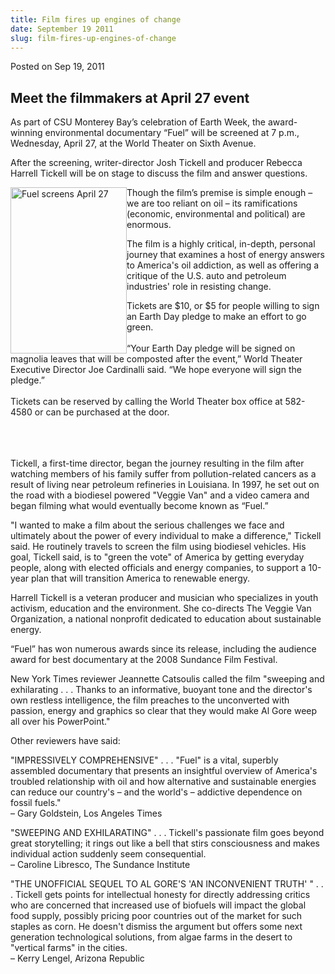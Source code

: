 ```yaml
---
title: Film fires up engines of change
date: September 19 2011
slug: film-fires-up-engines-of-change
---
```





<span class="date">Posted on Sep 19, 2011    </span>
<h2>Meet the filmmakers at April 27 event</h2>
<p>As part of CSU Monterey Bay&#x2019;s celebration of Earth Week, the
award-winning environmental documentary &#x201C;Fuel&#x201D; will be screened at
7 p.m., Wednesday, April 27, at the World Theater on Sixth
Avenue.</p>
<p>After the screening, writer-director Josh Tickell and producer
Rebecca Harrell Tickell will be on stage to discuss the film and
answer questions.</p>
<p><img alt="Fuel screens April 27" src="http://news.csumb.edu/sites/default/files/65/attachments/news/images/fuel.jpg" style="float:left; width:186px; height:266px">Though the film&#x2019;s
premise is simple enough &#x2013; we are too reliant on oil &#x2013; its
ramifications (economic, environmental and political) are
enormous.</img></p>
<p>The film is a highly critical, in-depth, personal journey that
examines a host of energy answers to America&apos;s oil addiction, as
well as offering a critique of the U.S. auto and petroleum
industries&apos; role in resisting change.</p>
<p>Tickets are $10, or $5 for people willing to sign an Earth Day
pledge to make an effort to go green.<br>
<br>
&#x201C;Your Earth Day pledge will be signed on magnolia leaves that will
be composted after the event,&#x201D; World Theater Executive Director Joe
Cardinalli said. &#x201C;We hope everyone will sign the pledge.&#x201D;<br>
<br>
Tickets can be reserved by calling the World Theater box office at
582-4580 or can be purchased at the door.</br></br></br></br></p>
<p>Tickell, a first-time director, began the journey resulting in
the film after watching members of his family suffer from
pollution-related cancers as a result of living near petroleum
refineries in Louisiana. In 1997, he set out on the road with a
biodiesel powered &quot;Veggie Van&quot; and a video camera and began filming
what would eventually become known as &#x201C;Fuel.&#x201D;</p>
<p>&quot;I wanted to make a film about the serious challenges we face
and ultimately about the power of every individual to make a
difference,&quot; Tickell said. He routinely travels to screen the film
using biodiesel vehicles. His goal, Tickell said, is to &quot;green the
vote&quot; of America by getting everyday people, along with elected
officials and energy companies, to support a 10-year plan that will
transition America to renewable energy.</p>
<p>Harrell Tickell is a veteran producer and musician who
specializes in youth activism, education and the environment. She
co-directs The Veggie Van Organization, a national nonprofit
dedicated to education about sustainable energy.</p>
<p>&#x201C;Fuel&#x201D; has won numerous awards since its release, including the
audience award for best documentary at the 2008 Sundance Film
Festival.</p>
<p>New York Times reviewer Jeannette Catsoulis called the film
&quot;sweeping and exhilarating . . . Thanks to an informative, buoyant
tone and the director&apos;s own restless intelligence, the film
preaches to the unconverted with passion, energy and graphics so
clear that they would make Al Gore weep all over his
PowerPoint.&quot;</p>
<p>Other reviewers have said:</p>
<p>&quot;IMPRESSIVELY COMPREHENSIVE&quot; . . . &quot;Fuel&quot; is a vital, superbly
assembled documentary that presents an insightful overview of
America&apos;s troubled relationship with oil and how alternative and
sustainable energies can reduce our country&apos;s &#x2013; and the world&apos;s &#x2013;
addictive dependence on fossil fuels.&quot;<br>
&#x2013; Gary Goldstein, Los Angeles Times</br></p>
<p>&quot;SWEEPING AND EXHILARATING&quot; . . . Tickell&apos;s passionate film goes
beyond great storytelling; it rings out like a bell that stirs
consciousness and makes individual action suddenly seem
consequential.<br>
&#x2013; Caroline Libresco, The Sundance Institute</br></p>
<p>&quot;THE UNOFFICIAL SEQUEL TO AL GORE&apos;S &apos;AN INCONVENIENT TRUTH&apos; &quot; .
. . Tickell gets points for intellectual honesty for directly
addressing critics who are concerned that increased use of biofuels
will impact the global food supply, possibly pricing poor countries
out of the market for such staples as corn. He doesn&apos;t dismiss the
argument but offers some next generation technological solutions,
from algae farms in the desert to &quot;vertical farms&quot; in the
cities.<br>
&#x2013; Kerry Lengel, Arizona Republic</br></p>





